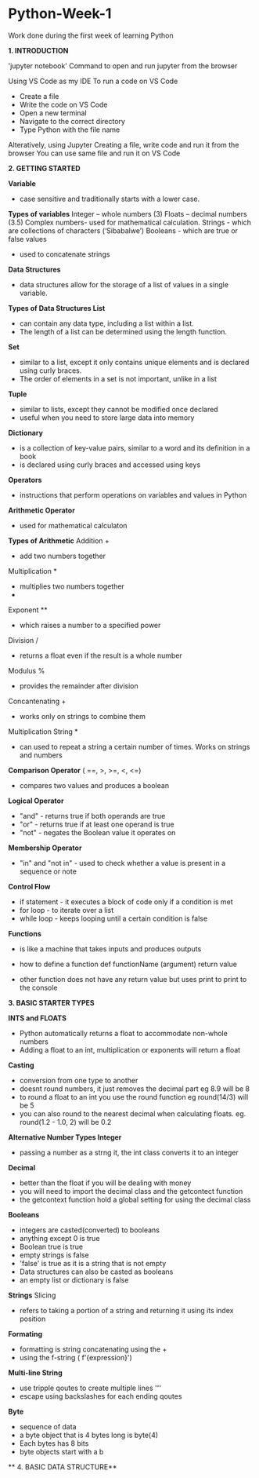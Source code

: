 # Python-Week-1
Work done during the first week of learning Python


**1. INTRODUCTION**
   
'jupyter notebook'
Command to open and run jupyter from the browser

Using VS Code as my IDE
To run a code on VS Code
-	Create a file
-	Write the code on VS Code
-	Open a new terminal
-	Navigate to the correct directory
-	Type Python with the file name 

Alteratively, using Jupyter
Creating a file, write code and run it from the browser
You can use same file and run it on VS Code


**2. GETTING STARTED**
   
**Variable**
-	 case sensitive and traditionally starts with a lower case.

  
**Types of variables**
Integer – whole numbers (3)
Floats –  decimal numbers (3.5)
Complex numbers- used for mathematical calculation.
Strings -  which are collections of characters (‘Sibabalwe’)
Booleans - which are true or false values
+ used to concatenate strings




**Data Structures**
-	data structures allow for the storage of a list of values in a single variable.
   
**Types of Data Structures
List** 
- can contain any data type, including a list within a list. 
- The length of a list can be determined using the length function.

**Set** 
- similar to a list, except it only contains unique elements and is declared using curly braces.
- The order of elements in a set is not important, unlike in a list

**Tuple**
- similar to lists, except they cannot be modified once declared
- useful when you need to store large data into memory

**Dictionary**
- is a collection of key-value pairs, similar to a word and its definition in a book
- is declared using curly braces and accessed using keys



**Operators**
- instructions that perform operations on variables and values in Python

**Arithmetic Operator**
- used for mathematical calculaton

**Types of Arithmetic**
Addition +
- add two numbers together

Multiplication *
- multiplies two numbers together
- 
Exponent **
- which raises a number to a specified power
 
Division / 
  - returns a float even if the result is a whole number
    
Modulus % 
- provides the remainder after division
  
Concantenating + 
- works only on strings to combine them
  
Multiplication String * 
- can used to repeat a string a certain number of times. Works on 
  strings and numbers

**Comparison Operator** ( ==, >, >=, <, <=)
- compares two values and produces a boolean

**Logical Operator**
- "and" - returns true if both operands are true
- "or" - returns true if at least one operand is true
- "not" - negates the Boolean value it operates on

**Membership Operator**
- "in" and "not in" - used to check whether a value is present in a sequence or note



**Control Flow**
- if statement - it executes a block of code only if a condition is met 
- for loop - to iterate over a list 
- while loop - keeps looping until a certain condition is false


**Functions** 
- is like a machine that takes inputs and produces outputs

- how to define a function
def functionName (argument) 
 return value

 - other function does not have any return value but uses print to print to the console

**3. BASIC STARTER TYPES**

**INTS and FLOATS**
- Python automatically returns a float to accommodate non-whole numbers
- Adding a float to an int, multiplication or exponents will return a float

**Casting**
- conversion from one type to another
- doesnt round numbers, it just removes the decimal part eg 8.9 will be 8
- to round a float to an int you use the round function eg round(14/3) will be 5
- you can also round to the nearest decimal when calculating floats. eg. round(1.2 - 1.0, 2) will be 0.2


**Alternative Number Types
Integer** 
- passing a number as a strng it, the int class converts it to an integer

**Decimal** 
- better than the float if you will be dealing with money
- you will need to import the decimal class and the getcontect function
- the getcontext function hold a global setting for using the decimal class

**Booleans**
- integers are casted(converted) to booleans
- anything except 0 is true
- Boolean true is true
- empty strings is false
- 'false' is true as it is a string that is not empty
- Data structures can also be casted as booleans
- an empty list or dictionary is false

**Strings** 
Slicing
- refers to taking a portion of a string and returning it using its index position

**Formating**
- formatting is string concatenating using the +
- using the f-string ( f'{expression}')

**Multi-line String**
- use tripple qoutes to create multiple lines '''
- escape using backslashes for each ending qoutes

**Byte**
- sequence of data
- a byte object that is 4 bytes long is byte(4)
- Each bytes has 8 bits
- byte objects start with a b

**
4. BASIC DATA STRUCTURE**
